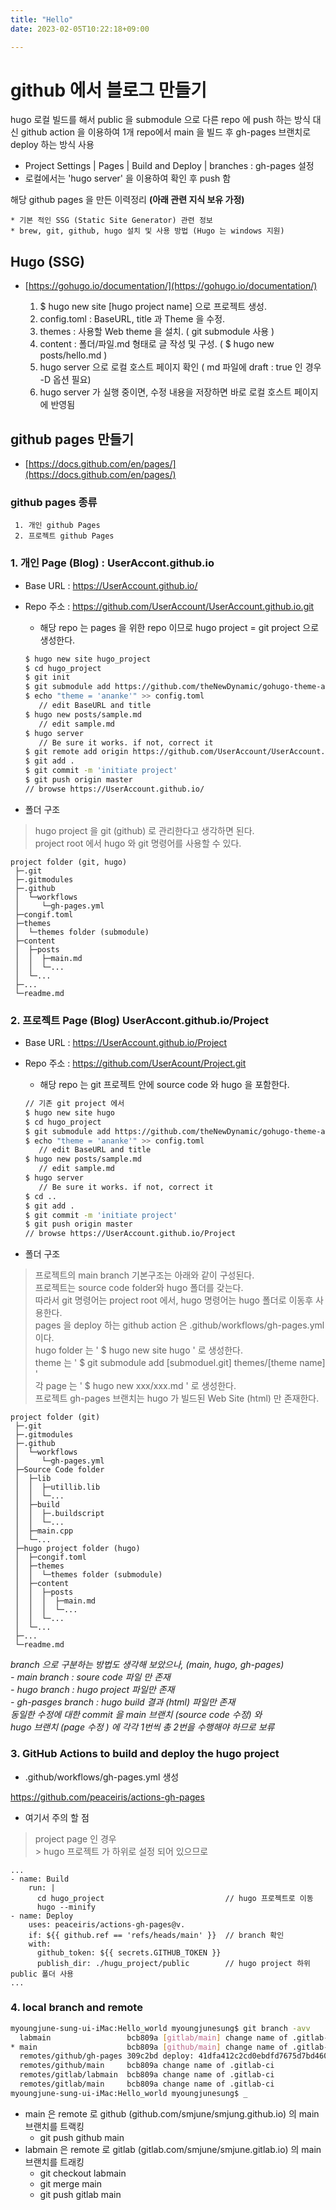 ```yaml
---
title: "Hello"
date: 2023-02-05T10:22:18+09:00

---
```


# github 에서 블로그 만들기 

hugo 로컬 빌드를 해서 public 을 submodule 으로 다른 repo 에 push 하는 방식 대신
github action 을 이용하여 1개 repo에서 main 을 빌드 후 gh-pages 브랜치로 deploy 하는 방식 사용  



- Project Settings | Pages | Build and Deploy | branches : gh-pages 설정  
- 로컬에서는 'hugo server' 을 이용하여 확인 후 push 함 

해당 github pages 을 만든 이력정리 **(아래 관련 지식 보유 가정)**  
```
* 기본 적인 SSG (Static Site Generator) 관련 정보  
* brew, git, github, hugo 설치 및 사용 방법 (Hugo 는 windows 지원)  
```  

## Hugo (SSG)  
* [https://gohugo.io/documentation/](https://gohugo.io/documentation/)  

    1. $ hugo new site [hugo project name] 으로 프로젝트 생성.  
    2. config.toml : BaseURL, title 과 Theme 을 수정.  
    3. themes : 사용할 Web theme 을 설치. ( git submodule 사용 )  
    4. content : 폴더/파일.md 형태로 글 작성 및 구성. ( $ hugo new posts/hello.md )  
    5. hugo server 으로 로컬 호스트 페이지 확인 ( md 파일에 draft : true 인 경우 -D 옵션 필요)
    6. hugo server 가 실행 중이면, 수정 내용을 저장하면 바로 로컬 호스트 페이지에 반영됨

## github pages 만들기 
* [https://docs.github.com/en/pages/](https://docs.github.com/en/pages/)  

### github pages 종류
~~~
 1. 개인 github Pages
 2. 프로젝트 github Pages
~~~
### 1. 개인 Page (Blog) : UserAccont.github.io

* Base URL : https://UserAccount.github.io/
* Repo 주소 : https://github.com/UserAccount/UserAccount.github.io.git
    * 해당 repo 는 pages 을 위한 repo 이므로 hugo project = git project 으로 생성한다. 

    ```bash
    $ hugo new site hugo_project
    $ cd hugo_project
    $ git init
    $ git submodule add https://github.com/theNewDynamic/gohugo-theme-ananke themes/ananke
    $ echo "theme = 'ananke'" >> config.toml
       // edit BaseURL and title
    $ hugo new posts/sample.md
       // edit sample.md
    $ hugo server
       // Be sure it works. if not, correct it
    $ git remote add origin https://github.com/UserAccount/UserAccount.github.io.git
    $ git add .
    $ git commit -m 'initiate project'
    $ git push origin master
    // browse https://UserAccount.github.io/  
    ```


* 폴더 구조  

> hugo project 을 git (github) 로 관리한다고 생각하면 된다.  
> project root 에서 hugo 와 git 명령어를 사용할 수 있다.  

```text
project folder (git, hugo)
 ├─.git
 ├─.gitmodules
 ├─.github
 │  └─workflows
 │     └─gh-pages.yml
 ├─congif.toml
 ├─themes
 │  └─themes folder (submodule)
 ├─content
 │  ├─posts
 │  │  ├─main.md
 │  │  └─...
 │  └─...
 ├─...
 └─readme.md

```  



### 2. 프로젝트 Page (Blog) UserAccont.github.io/Project

* Base URL : https://UserAccount.github.io/Project
* Repo 주소 : https://github.com/UserAcount/Project.git
    * 해당 repo 는 git 프로젝트 안에 source code 와 hugo 을 포함한다.  


    ```bash
    // 기존 git project 에서 
    $ hugo new site hugo
    $ cd hugo_project
    $ git submodule add https://github.com/theNewDynamic/gohugo-theme-ananke themes/ananke
    $ echo "theme = 'ananke'" >> config.toml
       // edit BaseURL and title
    $ hugo new posts/sample.md
       // edit sample.md
    $ hugo server
       // Be sure it works. if not, correct it
    $ cd ..
    $ git add .
    $ git commit -m 'initiate project'
    $ git push origin master
    // browse https://UserAccount.github.io/Project
    ```  

* 폴더 구조

>  프로젝트의 main branch 기본구조는 아래와 같이 구성된다.  
>  프로젝트는 source code folder와 hugo 폴더를 갖는다.  
>  따라서 git 명령어는 project root 에서, hugo 명령어는 hugo 폴더로 이동후 사용한다.  
>  pages 을 deploy 하는 github action 은 .github/workflows/gh-pages.yml 이다.  
>  hugo folder 는 ' $ hugo new site hugo ' 로 생성한다.  
>  theme 는 ' $ git submodule add [submoduel.git] themes/[theme name] '  
>  각 page 는 ' $ hugo new xxx/xxx.md ' 로 생성한다.  
>  프로젝트 gh-pages 브랜치는 hugo 가 빌드된 Web Site (html) 만 존재한다.


```text
project folder (git)
 ├─.git
 ├─.gitmodules
 ├─.github
 │  └─workflows
 │     └─gh-pages.yml
 ├─Source Code folder
 │  ├─lib
 │  │  ├─utillib.lib
 │  │  └─...
 │  ├─build
 │  │  ├─.buildscript
 │  │  └─...
 │  ├─main.cpp
 │  └─...
 ├─hugo project folder (hugo)
 │  ├─congif.toml
 │  ├─themes
 │  │  └─themes folder (submodule)
 │  ├─content
 │  │  ├─posts
 │  │  │  ├─main.md
 │  │  │  └─...
 │  │  └─...
 │  └─...
 ├─...
 └─readme.md

````
_branch 으로 구분하는 방법도 생각해 보았으나, (main, hugo, gh-pages)_  
    _- main branch : soure code 파일 만 존재_  
    _- hugo branch : hugo project 파일만 존재_  
    _- gh-pasges branch : hugo build 결과 (html) 파일만 존재_  
    _동일한 수정에 대한 commit 을 main 브랜치 (source code 수정) 와_  
_hugo 브랜치 (page 수정 ) 에 각각 1번씩 총 2번을 수행해야 하므로 보류_  


### 3. GitHub Actions to build and deploy the hugo project  

* .github/workflows/gh-pages.yml 생성

https://github.com/peaceiris/actions-gh-pages

- 여기서 주의 할 점  
> project page 인 경우  
    > hugo 프로젝트 가 하위로 설정 되어 있으므로 
    
    ...
    - name: Build
        run: |
          cd hugo_project                           // hugo 프로젝트로 이동
          hugo --minify
    - name: Deploy
        uses: peaceiris/actions-gh-pages@v.
        if: ${{ github.ref == 'refs/heads/main' }}  // branch 확인
        with:
          github_token: ${{ secrets.GITHUB_TOKEN }}
          publish_dir: ./hugu_project/public        // hugo project 하위 public 폴더 사용
    ...

### 4. local branch and remote 

```bash
myoungjune-sung-ui-iMac:Hello_world myoungjunesung$ git branch -avv
  labmain                 bcb809a [gitlab/main] change name of .gitlab-ci
* main                    bcb809a [github/main] change name of .gitlab-ci
  remotes/github/gh-pages 309c2bd deploy: 41dfa412c2cd0ebdfd7675d7bd4604b8a07761bb
  remotes/github/main     bcb809a change name of .gitlab-ci
  remotes/gitlab/labmain  bcb809a change name of .gitlab-ci
  remotes/gitlab/main     bcb809a change name of .gitlab-ci
myoungjune-sung-ui-iMac:Hello_world myoungjunesung$ _
```

- main 은 remote 로 github (github.com/smjune/smjung.github.io) 의 main 브랜치를 트랙킹  
   - git push github main
- labmain 은 remote 로 gitlab (gitlab.com/smjune/smjune.gitlab.io) 의 main 브랜치를 트래킹
   - git checkout labmain
   - git merge main
   - git push gitlab main
    
